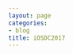 ```yaml
---
layout: page
categories:
- blog
title: iOSDC2017
---
```




<script async class="speakerdeck-embed" data-id="027c88ce3d6c4ac4a378333fad3b9d55" data-ratio="0.8" src="https://speakerdeck.com/assets/embed.js"></script>

